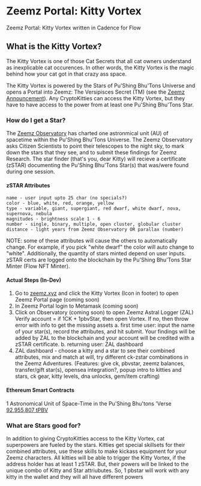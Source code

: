 # Zeemz Portal: Kitty Vortex
Zeemz Portal: Kitty Vortex written in Cadence for Flow

## What is the Kitty Vortex?
The Kitty Vortex is one of those Cat Secrets that all cat owners understand as inexplicable cat occurences. In other words, the Kitty Vortex is the magic behind how your cat got in that crazy ass space. 

The Kitty Vortex is powered by the Stars of Pu'Shing Bhu'Tons Universe and opens a Portal into Zeemz: The Versipisces Secret (TM) (see the [Zeemz Announcement](https://github.com/pushingbhutons/zeemz-ann/blob/master/README.md)). Any CryptoKitties can access the Kitty Vortex, but they have to have access to the power from at least one Pu'Shing Bhu'Tons Star.  

### How do I get a Star?
The [Zeemz Observatory](https://www.zeemz.xyz/land-registry/zeemz-tokens#h.p_6Y2oALaAFfGT) has charted one astronmical unit (AU) of spacetime within the Pu'Shing Bhu'Tons Universe. The Zeemz Observatory asks Citizen Scientists to point their telescopes to the night sky, to mark down the stars that they see, and to submit these findings for Zeemz Research. The star finder (that's you, dear Kitty) will recieve a certificate (zSTAR) documenting the Pu'Shing Bhu'Tons Star(s) that was/were found during one session. 

#### zSTAR Attributes 
    name - user input upto 25 char (no specials?)
    color - blue, white, red, orange, yellow
    type - variable, giant, supergiant, red dwarf, white dwarf, nova, supernova, nebula
    magnitudes - brightness scale 1 - 6
    number - single, binary, multiple, open cluster, globular cluster
    distance - light years from Zeemz Observatory OR parallax (number)
    
NOTE: some of these attributes will cause the others to automatically change. For example, if you pick "white dwarf" the color will auto change to "white". Additionally, the quantity of stars minted depend on user inputs. zSTAR certs are logged onto the blockchain by the Pu'Shing Bhu'Tons Star Minter (Flow NFT Minter).


#### Actual Steps (In-Dev)
1. Go to [zeemz.xyz](https://www.zeemz.xyz) and click the Kitty Vortex (Icon in footer) to open Zeemz Portal page (coming soon)
2. In Zeemz Portal login to Metamask (coming soon) 
3. Click on Observatory (coming soon) to open Zeemz Astral Logger (ZAL) Verify account = if 1CK + 1pbvStar, then open Vortex. If no, then throw error with info to get the missing assets
  a. first time user: input the name of your star(s), record the attributes, and hit submit. Your findings will be added by ZAL to the blockchain and your account will be credited with a zSTAR certificate.
  b. returning user: ZAL dashboard
4. ZAL dashboard - choose a kitty and a star to see their combined attributes, mix and match at will, try different ck-zstar combinations in the Zeemz Adventures. (Features: give ck, pbvstar, zeemz balances, transfer/gift star(s), opensea integration?, popup intro to kitties and stars, ck gear, kitty levels, dna unlocks, gem/item crafting)

#### Ethereum Smart Contracts
1 Astronomical Unit of Space-Time in the Pu'Shing Bhu'tons 'Verse
[92,955,807 tPBV](https://etherscan.io/token/0x4877d13ac6ccaa947b74792b9bd46afc5e00e8eb)

### What are Stars good for?
In addition to giving CryptoKitties access to the Kitty Vortex, cat superpowers are fueled by the stars. Kitties get special skillsets for their combined attributes, use these skills to make kickass equipment for your Zeemz characters. All kitties will be able to trigger the Kitty Vortex, if the address holder has at least 1 zSTAR. But, their powers will be linked to the unique combo of Kitty and Star attriubutes. So, 1 pbstar will work with any kitty in the wallet and they will all have different powers
